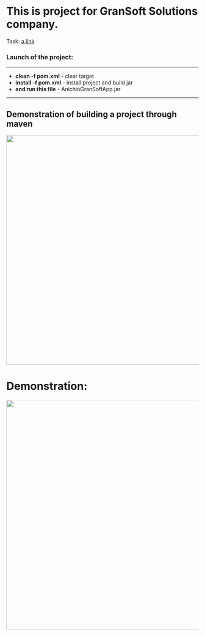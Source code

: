 # This is project for GranSoft Solutions company.

Task: [a link](https://github.com/AnichinTaras/AnichinTask/blob/master/ExamDescTask.docx)


<h3> Launch of the project: </h3> 

 <hr>
   <ul>
 <li><strong>clean -f pom.xml</strong> - clear target</li>
     <li><strong>install -f pom.xml</strong>  - install project and build jar</li>
      <li><strong>and run this file</strong> - AnichinGranSoftApp.jar</li>
   </ul>
   <hr>


<h2> Demonstration of building a project through maven </h2>
<img src="https://media.giphy.com/media/xoZroSSBIFj7TuvcBo/giphy.gif" width="600" height="600" />


<h1> Demonstration: </h1>

<img src="https://media.giphy.com/media/OYU5hkSpArkwnrlf70/giphy.gif" width="600" height="600" />
